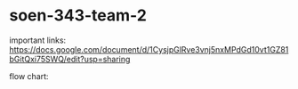 # soen-343-team-2

important links:
https://docs.google.com/document/d/1CysjpGlRve3vnj5nxMPdGd10vt1GZ81bGitQxi75SWQ/edit?usp=sharing


flow chart:
